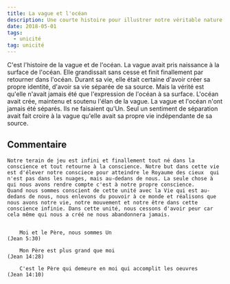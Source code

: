 ```yaml
---
title: La vague et l'océan
description: Une courte histoire pour illustrer notre véritable nature.
date: 2018-05-01
tags:
  - unicité
tag: unicité
---
```

C'est l'histoire de la vague et de l'océan. La vague avait pris naissance à la surface de l'océan. Elle grandissait sans cesse et finit finallement par retourner dans l'océan. Durant sa vie, elle était certaine d'avoir créer sa propre identité, d'avoir sa vie séparée de sa source. Mais la vérité est qu'elle n'avait jamais été que l'expression de l'océan à sa surface. L'océan avait crée, maintenu et soutenu l'élan de la vague. La vague et l'océan n'ont jamais été séparés. Ils ne faisaient qu'Un. Seul un sentiment de séparation avait fait croire à la vague qu'elle avait sa propre vie indépendante de sa source. 


## Commentaire



```
Notre terain de jeu est infini et finallement tout né dans la conscience et tout retourne à la conscience. Notre but dans cette vie est d'élever notre consciece pour atteindre le Royaume des cieux  qui n'est pas dans les nuages, mais au-dedans de nous. La seule chose à qui nous avons rendre compte c'est à notre propre conscience.
Quand nous sommes conscient de cette unité avec la Vie qui est au-dedans de nous, nous enlevons du pouvoir à ce monde et réalisons que nous avons notre vie, notre mouvement et notre être dans cette conscience infinie. Dans cette unité, nous cessons d'avoir peur car cela même qui nous a créé ne nous abandonnera jamais.

```

```Pour aller plus loin
  
	Moi et le Père, nous sommes Un
(Jean 5:30)
			
	Mon Père est plus grand que	moi
(Jean 14:28)
						
	C'est le Père qui demeure en moi qui accomplit les oeuvres
(Jean 14:10)
						

```

